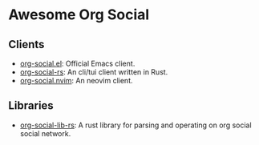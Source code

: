 # Awesome Org Social

## Clients

- [org-social.el](https://github.com/tanrax/org-social.el): Official Emacs client.
- [org-social-rs](https://github.com/AdsanTheGreat/org-social-rs): An cli/tui client written in Rust.
- [org-social.nvim](https://github.com/cherryramatisdev/org-social.nvim): An neovim client.

## Libraries

- [org-social-lib-rs](https://github.com/AdsanTheGreat/org-social-lib-rs): A rust library for parsing and operating on org social social network.

